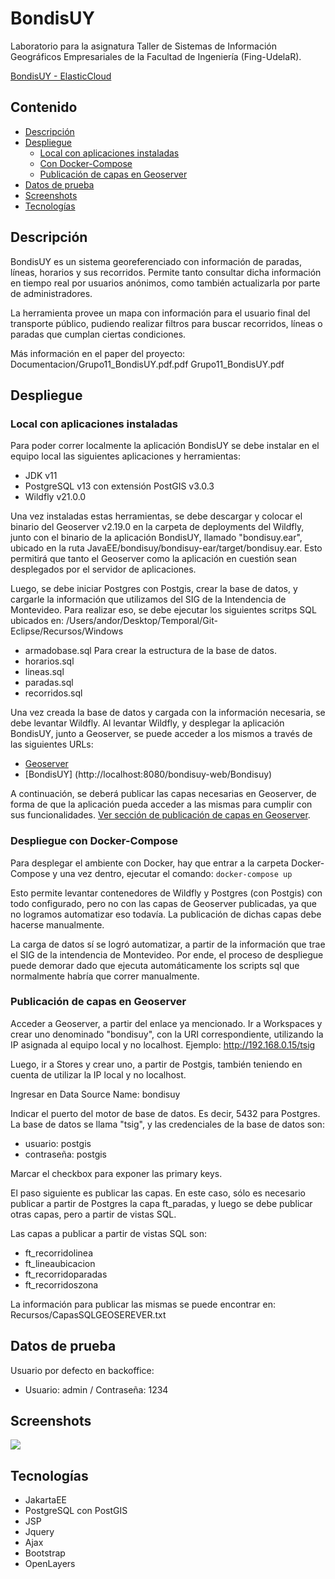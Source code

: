 ﻿# BondisUY

Laboratorio para la asignatura Taller de Sistemas de Información Geográficos Empresariales de la Facultad de Ingeniería (Fing-UdelaR).

[BondisUY - ElasticCloud](http://vacunasuy.web.elasticloud.uy)

## Contenido
- [Descripción](#descripción)
- [Despliegue](#despliegue)
	- [Local con aplicaciones instaladas](#local-con-aplicaciones-instaladas)
	- [Con Docker-Compose](#docker-compose)
	- [Publicación de capas en Geoserver](#publicacion-de-capas-en-geoserver)
- [Datos de prueba](#datos-de-prueba)
- [Screenshots](#screenshots)
- [Tecnologías](#tecnologías)

## Descripción

BondisUY es un sistema georeferenciado con información de paradas, líneas, horarios y sus recorridos. Permite tanto consultar dicha información en tiempo real por usuarios anónimos, como también actualizarla por parte de administradores.

La herramienta provee un mapa con información para el usuario final del transporte público, pudiendo realizar filtros para buscar recorridos, líneas o paradas que cumplan ciertas condiciones.

Más información en el paper del proyecto: Documentacion/Grupo11_BondisUY.pdf.pdf
Grupo11_BondisUY.pdf

## Despliegue

### Local con aplicaciones instaladas 

Para poder correr localmente la aplicación BondisUY se debe instalar en el equipo local las siguientes aplicaciones y herramientas: 
- JDK v11 
- PostgreSQL v13 con extensión PostGIS v3.0.3 
- Wildfly v21.0.0

Una vez instaladas estas herramientas, se debe descargar y colocar el binario del Geoserver v2.19.0 en la carpeta de deployments del Wildfly, junto con el binario de la aplicación BondisUY, llamado "bondisuy.ear", ubicado en la ruta JavaEE/bondisuy/bondisuy-ear/target/bondisuy.ear. Esto permitirá que tanto el Geoserver como la aplicación en cuestión sean desplegados por el servidor de aplicaciones. 

Luego, se debe iniciar Postgres con Postgis, crear la base de datos, y cargarle la información que utilizamos del SIG de la Intendencia de Montevideo. Para realizar eso, se debe ejecutar los siguientes scritps SQL ubicados en: /Users/andor/Desktop/Temporal/Git-Eclipse/Recursos/Windows 

- armadobase.sql Para crear la estructura de la base de datos. 
- horarios.sql 
- lineas.sql 
- paradas.sql 
- recorridos.sql

Una vez creada la base de datos y cargada con la información necesaria, se debe levantar Wildfly. Al levantar Wildfly, y desplegar la aplicación BondisUY, junto a Geoserver, se puede acceder a los mismos a través de las siguientes URLs: 

- [Geoserver](http://localhost:8080/geoserver/index.html) 
- [BondisUY] (http://localhost:8080/bondisuy-web/Bondisuy) 

A continuación, se deberá publicar las capas necesarias en Geoserver, de forma de que la aplicación pueda acceder a las mismas para cumplir con sus funcionalidades. [Ver sección de publicación de capas en Geoserver](#publicacion-de-capas-en-geoserver). 

 
### Despliegue con Docker-Compose

Para desplegar el ambiente con Docker, hay que entrar a la carpeta Docker-Compose y una vez dentro, ejecutar el comando: 
`docker-compose up`

Esto permite levantar contenedores de Wildfly y Postgres (con Postgis) con todo configurado, pero no con las capas de Geoserver publicadas, ya que no logramos automatizar eso todavía. La publicación de dichas capas debe hacerse manualmente.

La carga de datos sí se logró automatizar, a partir de la información que trae el SIG de la intendencia de Montevideo. Por ende, el proceso de despliegue puede demorar dado que ejecuta automáticamente los scripts sql que normalmente habría que correr manualmente.

### Publicación de capas en Geoserver

Acceder a Geoserver, a partir del enlace ya mencionado. Ir a Workspaces y crear uno denominado "bondisuy", con la URI correspondiente, utilizando la IP asignada al equipo local y no localhost. Ejemplo: http://192.168.0.15/tsig 

Luego, ir a Stores y crear uno, a partir de Postgis, también teniendo en cuenta de utilizar la IP local y no localhost.

Ingresar en Data Source Name: bondisuy

Indicar el puerto del motor de base de datos. Es decir, 5432 para Postgres. La base de datos se llama "tsig", y las credenciales de la base de datos son: 
- usuario: postgis 
- contraseña: postgis

Marcar el checkbox para exponer las primary keys.

El paso siguiente es publicar las capas. En este caso, sólo es necesario publicar a partir de Postgres la capa ft_paradas, y luego se debe publicar otras capas, pero a partir de vistas SQL. 

Las capas a publicar a partir de vistas SQL son: 

- ft_recorridolinea 
- ft_lineaubicacion 
- ft_recorridoparadas 
- ft_recorridoszona

La información para publicar las mismas se puede encontrar en: Recursos/CapasSQLGEOSEREVER.txt

## Datos de prueba
Usuario por defecto en backoffice:

- Usuario: admin / Contraseña: 1234

## Screenshots

![](./Documentacion/screenshots-del-sistema/screenshot.png)

## Tecnologías

- JakartaEE
- PostgreSQL con PostGIS
- JSP
- Jquery
- Ajax
- Bootstrap
- OpenLayers
